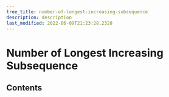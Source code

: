 ```yaml
---
tree_title: number-of-longest-increasing-subsequence
description: description
last_modified: 2022-06-09T21:23:28.2328
---
```


# Number of Longest Increasing Subsequence

## Contents
